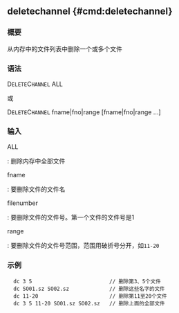 ## deletechannel {#cmd:deletechannel}

### 概要

从内存中的文件列表中删除一个或多个文件

### 语法

D`ELETE`C`HANNEL` ALL

或

D`ELETE`C`HANNEL` fname|fno|range \[fname|fno|range ...\]

### 输入

ALL

:   删除内存中全部文件

fname

:   要删除文件的文件名

filenumber

:   要删除文件的文件号。第一个文件的文件号是1

range

:   要删除文件的文件号范围，范围用破折号分开，如`11-20`

### 示例

``` {.bash}
  dc 3 5                         // 删除第3、5个文件
  dc SO01.sz SO02.sz             // 删除这些名字的文件
  dc 11-20                       // 删除第11至20个文件
  dc 3 5 11-20 SO01.sz SO02.sz   // 删除上面的全部文件
```
